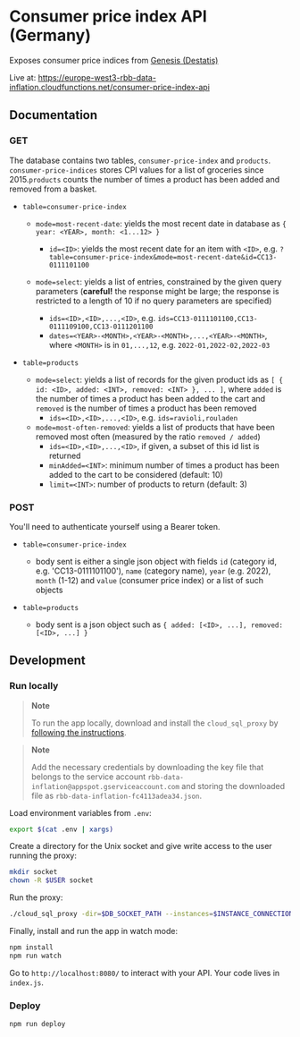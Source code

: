 # Consumer price index API (Germany)

Exposes consumer price indices from [Genesis (Destatis)](https://www-genesis.destatis.de/genesis//online?operation=table&code=61111-0006&bypass=true&levelindex=0&levelid=1657617156882#abreadcrumb)

Live at: https://europe-west3-rbb-data-inflation.cloudfunctions.net/consumer-price-index-api

## Documentation

### GET

The database contains two tables, `consumer-price-index` and `products`. `consumer-price-indices` stores CPI values for a list of groceries since 2015.`products` counts the number of times a product has been added and removed from a basket.

- `table=consumer-price-index`

  - `mode=most-recent-date`: yields the most recent date in database as `{ year: <YEAR>, month: <1...12> }`

    - `id=<ID>`: yields the most recent date for an item with `<ID>`, e.g. `?table=consumer-price-index&mode=most-recent-date&id=CC13-0111101100`

  - `mode=select`: yields a list of entries, constrained by the given query parameters (**careful!** the response might be large; the response is restricted to a length of 10 if no query parameters are specified)
    - `ids=<ID>,<ID>,...,<ID>`, e.g. `ids=CC13-0111101100,CC13-0111109100,CC13-0111201100`
    - `dates=<YEAR>-<MONTH>,<YEAR>-<MONTH>,...,<YEAR>-<MONTH>`, where `<MONTH>` is in `01,...,12`, e.g. `2022-01,2022-02,2022-03`

- `table=products`
  - `mode=select`: yields a list of records for the given product ids as `[ { id: <ID>, added: <INT>, removed: <INT> }, ... ]`, where `added` is the number of times a product has been added to the cart and `removed` is the number of times a product has been removed
    - `ids=<ID>,<ID>,...,<ID>`, e.g. `ids=ravioli,rouladen`
  - `mode=most-often-removed`: yields a list of products that have been removed most often (measured by the ratio `removed / added`)
    - `ids=<ID>,<ID>,...,<ID>`, if given, a subset of this id list is returned
    - `minAdded=<INT>`: minimum number of times a product has been added to the cart to be considered (default: 10)
    - `limit=<INT>`: number of products to return (default: 3)

### POST

You'll need to authenticate yourself using a Bearer token.

- `table=consumer-price-index`

  - body sent is either a single json object with fields `id` (category id, e.g. 'CC13-0111101100'), `name` (category name), `year` (e.g. 2022), `month` (1-12) and `value` (consumer price index) or a list of such objects

- `table=products`
  - body sent is a json object such as `{ added: [<ID>, ...], removed: [<ID>, ...] }`

## Development

### Run locally

> **Note**
>
> To run the app locally, download and install the `cloud_sql_proxy` by [following the instructions](https://cloud.google.com/sql/docs/mysql/sql-proxy#install).

> **Note**
>
> Add the necessary credentials by downloading the key file that belongs to the service account `rbb-data-inflation@appspot.gserviceaccount.com` and storing the downloaded file as `rbb-data-inflation-fc4113adea34.json`.

Load environment variables from `.env`:

```bash
export $(cat .env | xargs)
```

Create a directory for the Unix socket and give write access to the user running the proxy:

```bash
mkdir socket
chown -R $USER socket
```

Run the proxy:

```bash
./cloud_sql_proxy -dir=$DB_SOCKET_PATH --instances=$INSTANCE_CONNECTION_NAME --credential_file=$GOOGLE_APPLICATION_CREDENTIALS &
```

Finally, install and run the app in watch mode:

```bash
npm install
npm run watch
```

Go to `http://localhost:8080/` to interact with your API. Your code lives in `index.js`.

### Deploy

```bash
npm run deploy
```
